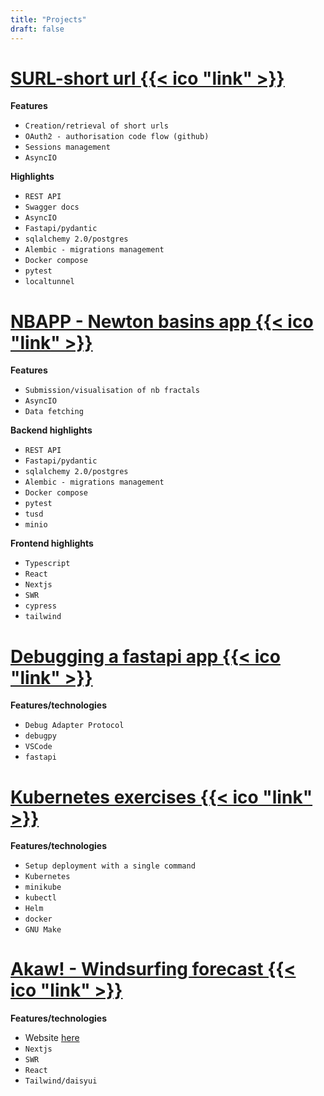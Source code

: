 ```yaml
---
title: "Projects"
draft: false
---
```



# [SURL-short url {{< ico "link" >}}](https://github.com/fmagno/surl)

**Features**

- `Creation/retrieval of short urls`
- `OAuth2 - authorisation code flow (github)`
- `Sessions management`
- `AsyncIO`

**Highlights**

- `REST API`
- `Swagger docs`
- `AsyncIO`
- `Fastapi/pydantic`
- `sqlalchemy 2.0/postgres`
- `Alembic - migrations management`
- `Docker compose`
- `pytest`
- `localtunnel`


# [NBAPP - Newton basins app {{< ico "link" >}}](https://github.com/MagnoBrothers/nbapp)

**Features**

- `Submission/visualisation of nb fractals`
- `AsyncIO`
- `Data fetching`

**Backend highlights**

- `REST API`
- `Fastapi/pydantic`
- `sqlalchemy 2.0/postgres`
- `Alembic - migrations management`
- `Docker compose`
- `pytest`
- `tusd`
- `minio`

**Frontend highlights**

- `Typescript`
- `React`
- `Nextjs`
- `SWR`
- `cypress`
- `tailwind`

# [Debugging a fastapi app {{< ico "link" >}}](https://github.com/fmagno/dfa)

**Features/technologies**

- `Debug Adapter Protocol`
- `debugpy`
- `VSCode`
- `fastapi`



# [Kubernetes exercises {{< ico "link" >}}](https://github.com/fmagno/kubernetes-exercises)

**Features/technologies**

- `Setup deployment with a single command`
- `Kubernetes`
- `minikube`
- `kubectl`
- `Helm`
- `docker`
- `GNU Make`



# [Akaw! - Windsurfing forecast {{< ico "link" >}}](https://github.com/fmagno/akaw)


**Features/technologies**

- Website [here](https://fmagno.github.io/akaw/)
- `Nextjs`
- `SWR`
- `React`
- `Tailwind/daisyui`



